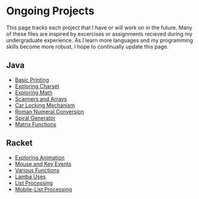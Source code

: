 # Ongoing Projects
This page tracks each project that I have or will work on in the future. Many of these files are inspired
by excercises or assignments recieved during my undergraduate experience. As I learn more languages and my programming
skills become more robust, I hope to continually update this page. 

## Java 
- [Basic Printing](projects/basicPrinting.md)
- [Exploring Charset](projects/charsetPrinting.md)
- [Exploring Math](projects/functions.md)
- [Scanners and Arrays](projects/scannersArray.md)
- [Car Locking Mechanism](projects/lockMech.md)
- [Roman Numeral Conversion](projects/romanConv.md)
- [Spiral Generator](projects/spiralGen.md)
- [Matrix Functions](projects/matrix.md)

## Racket
- [Exploring Animation](projects/racketAnimate.md)
- [Mouse and Key Events](projects/racketEvent.md)
- [Various Functions](projects/racketFunctions.md)
- [Lamba Uses](projects/racketLambda.md)
- [List Processing](projects/racketList.md)
- [Mobile-List Processing](projects/racketMobile.md)
